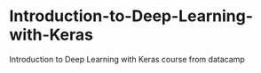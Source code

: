 # Introduction-to-Deep-Learning-with-Keras
Introduction to Deep Learning with Keras course from datacamp

